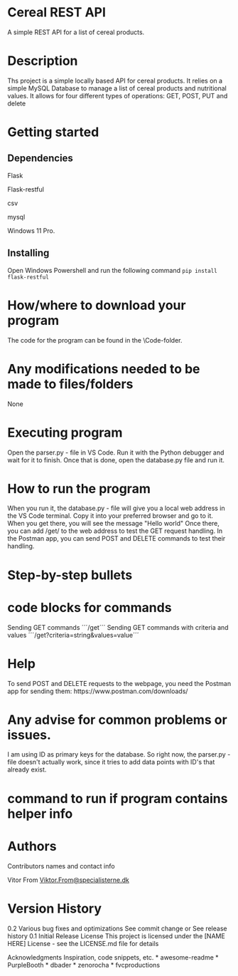 <h1>Cereal REST API</h1>
A simple REST API for a list of cereal products.

<h1>Description</h1>
Ths project is a simple locally based API for cereal products. It relies on a simple MySQL Database to manage a list of cereal products and nutritional values.
It allows for four different types of operations: GET, POST, PUT and delete

<h1>Getting started</h1>
<h2>Dependencies</h2>

Flask

Flask-restful

csv

mysql

Windows 11 Pro.

<h2>Installing</h2>

Open Windows Powershell and run the following command ```pip install flask-restful```

<h1>How/where to download your program</h1>
The code for the program can be found in the \Code-folder.
<h1>Any modifications needed to be made to files/folders</h1>
None
<h1>Executing program</h1>
Open the parser.py - file in VS Code. Run it with the Python debugger and wait for it to finish.
Once that is done, open the database.py file and run it.
<h1>How to run the program</h1>

When you run it, the database.py - file will give you a local web address in the VS Code terminal. Copy it into your preferred browser and go to it.
When you get there, you will see the message "Hello world"
Once there, you can add /get/ to the web address to test the GET request handling.
In the Postman app, you can send POST and DELETE commands to test their handling.

<h1>Step-by-step bullets</h1>

<h1>code blocks for commands</h1>
Sending GET commands ´´´/get´´´
Sending GET commands with criteria and values ´´´/get?criteria=string&values=value´´´

<h1>Help</h1>
To send POST and DELETE requests to the webpage, you need the Postman app for sending them: https://www.postman.com/downloads/

<h1>Any advise for common problems or issues.</h1>
I am using ID as primary keys for the database. So right now, the parser.py - file doesn't actually work, since it tries to add data points with ID's that already exist.

<h1>command to run if program contains helper info</h1>

<h1>Authors</h1>
Contributors names and contact info

Vitor From
Viktor.From@specialisterne.dk

<h1>Version History</h1>
0.2
Various bug fixes and optimizations
See commit change or See release history
0.1
Initial Release
License
This project is licensed under the [NAME HERE] License - see the LICENSE.md file for details

Acknowledgments
Inspiration, code snippets, etc. * awesome-readme * PurpleBooth * dbader * zenorocha * fvcproductions
